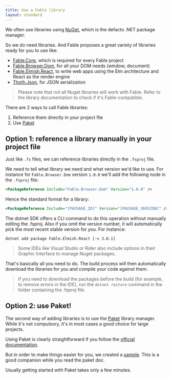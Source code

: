```yaml
---
title: Use a Fable library
layout: standard
---
```


We often use libraries using [NuGet](https://www.nuget.org/), which is the defacto .NET package manager.

So we do need libraries. And Fable proposes a great variety of libraries ready for you to use like:

- [Fable.Core](https://www.nuget.org/packages/Fable.Core/), which is required for every Fable project
- [Fable.Browser.Dom](https://www.nuget.org/packages/Fable.Browser.Dom), for all your DOM needs (window, document)
- [Fable.Elmish.React](https://www.nuget.org/packages/Fable.Elmish.React), to write web apps using the Elm architecture and React as the render engine
- [Thoth.Json](https://www.nuget.org/packages/Thoth.Json), for JSON serialization

> Please note that not all Nuget libraries will work with Fable. Refer to the library documentation to check if it's Fable-compatible.

There are 2 ways to call Fable libraries:

1. Reference them directly in your project file
2. Use [Paket](https://fsprojects.github.io/Paket/)

## Option 1: reference a library manually in your project file

Just like `.fs` files, we can reference libraries directly in the `.fsproj` file.

We need to tell what library we need and what version we'd like to use. For instance for `Fable.Browser.Dom` version `1.0.0` we'll add the following node in the `.fsproj` file:

```xml
<PackageReference Include="Fable.Browser.Dom" Version="1.0.0" />
```

Hence the standard format for a library:

```xml
<PackageReference Include="[PACKAGE_ID]" Version="[PACKAGE_VERSION]" />
```

The dotnet SDK offers a CLI command to do this operation without manually editing the .fsproj. Also if you omit the version number, it will automatically pick the most recent stable version for you. For instance:

`dotnet add package Fable.Elmish.React [-v 3.0.1]`

> Some IDEs like Visual Studio or Rider also include options in their Graphic Interface to manage Nuget packages.

That's basically all you need to do. The build process will then automatically download the libraries for you and compile your code against them.

> If you need to download the packages before the build (for example, to remove errors in the IDE), run the `dotnet restore` command in the folder containing the .fsproj file.

## Option 2: use Paket!

The second way of adding libraries is to use  the [Paket](https://fsprojects.github.io/Paket/) library manager. While it's not compulsory, it's in most cases a good choice for large projects.

Using Paket is clearly straightforward if you follow the [official documentation](https://fsprojects.github.io/Paket/get-started.html).

But in order to make things easier for you, we created a [sample](https://github.com/fable-compiler/fable2-samples/tree/master/withpaket). This is a good companion while you read the paket doc.

Usually getting started with Paket takes only a few minutes.

